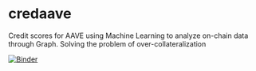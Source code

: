 # credaave
Credit scores for AAVE using Machine Learning to analyze on-chain data through Graph. Solving the problem of over-collateralization

[![Binder](https://mybinder.org/badge_logo.svg)](https://mybinder.org/v2/gh/DicksonWu654/credaave/HEAD?urlpath=%2Fvoila%2Frender%2Fcredaave_final.ipynb)
